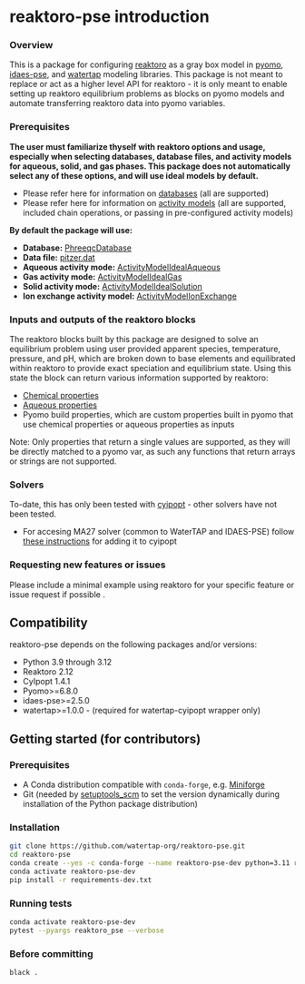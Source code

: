 # reaktoro-pse introduction
### Overview
This is a package for configuring [reaktoro](https://reaktoro.org/index.html) as a gray box model in [pyomo](https://pyomo.readthedocs.io/en/stable/), [idaes-pse](https://idaes-pse.readthedocs.io/en/stable/), and [watertap](https://watertap.readthedocs.io/en/stable/) modeling libraries. This package is not meant to replace or act as a higher level API for reaktoro - it is only meant to enable setting up reaktoro equilibrium problems as blocks on pyomo models and automate transferring reaktoro data into pyomo variables. 

### Prerequisites
**The user must familiarize thyself with reaktoro options and usage, especially when selecting databases, database files, and activity models for aqueous, solid, and gas phases. This package does not automatically select any of these options, and will use ideal models by default.**

* Please refer here for information on [databases](https://reaktoro.org/tutorials/basics/loading-databases.html) (all are supported) 
* Please refer here for information on [activity models](https://reaktoro.org/tutorials/basics/specifying-activity-models.html) (all are supported, included chain operations, or passing in pre-configured activity models)

**By default the package will use:**

* **Database:** [PhreeqcDatabase](https://reaktoro.org/api/classReaktoro_1_1PhreeqcDatabase.html) 
* **Data file:** [pitzer.dat](https://reaktoro.org/api/classReaktoro_1_1PhreeqcDatabase.html) 
* **Aqueous activity mode:** [ActivityModelIdealAqueous](https://reaktoro.org/api/namespaceReaktoro.html#ae431d4c8a1f283910ae1cf35024091b8)
* **Gas activity mode:** [ActivityModelIdealGas](https://reaktoro.org/api/namespaceReaktoro.html#a7a0788a5a863d987a88b81303d80b427)
* **Solid activity mode:** [ActivityModelIdealSolution](https://reaktoro.org/api/namespaceReaktoro.html#a6581d5c0cde36cae6d9c46dbc32d56f8)
* **Ion exchange activity model:** [ActivityModelIonExchange](https://reaktoro.org/api/namespaceReaktoro.html#a6581d5c0cde36cae6d9c46dbc32d56f8)

### Inputs and outputs of the reaktoro blocks
The reaktoro blocks built by this package are designed to solve an equilibrium problem using user provided apparent species, temperature, pressure, and pH, which are broken down to base elements and equilibrated within reaktoro to provide exact speciation and equilibrium state. Using this state the block can return various information supported by reaktoro:

* [Chemical properties](https://reaktoro.org/api/classReaktoro_1_1ChemicalProps.html)
* [Aqueous properties](https://reaktoro.org/api/classReaktoro_1_1AqueousProps.html)
* Pyomo build properties, which are custom properties built in pyomo that use chemical properties or aqueous properties as inputs 

Note: Only properties that return a single values are supported, as they will be directly matched to a pyomo var, as such any functions that return arrays or strings are not supported. 

### Solvers 
To-date, this has only been tested with [cyipopt](https://cyipopt.readthedocs.io/en/stable/) - other solvers have not been tested. 
* For accesing MA27 solver (common to WaterTAP and IDAES-PSE) follow [these instructions](https://cyipopt.readthedocs.io/en/latest/install.html) for adding it to cyipopt

### Requesting new features or issues
Please include a minimal example using reaktoro for your specific feature or issue request if possible . 

## Compatibility

reaktoro-pse depends on the following packages and/or versions:

- Python 3.9 through 3.12
- Reaktoro 2.12
- CyIpopt 1.4.1
- Pyomo>=6.8.0
- idaes-pse>=2.5.0
- watertap>=1.0.0 - (required for watertap-cyipopt wrapper only)

## Getting started (for contributors)

### Prerequisites

- A Conda distribution compatible with `conda-forge`, e.g. [Miniforge](https://github.com/conda-forge/miniforge?tab=readme-ov-file#download)
- Git (needed by [setuptools_scm](https://setuptools-scm.readthedocs.io/en/latest/) to set the version dynamically during installation of the Python package distribution)

### Installation

```sh
git clone https://github.com/watertap-org/reaktoro-pse.git
cd reaktoro-pse
conda create --yes -c conda-forge --name reaktoro-pse-dev python=3.11 reaktoro=2.12.1 cyipopt=1.4.1
conda activate reaktoro-pse-dev
pip install -r requirements-dev.txt
```

### Running tests

```sh
conda activate reaktoro-pse-dev
pytest --pyargs reaktoro_pse --verbose
```

### Before committing

```sh
black .
```

